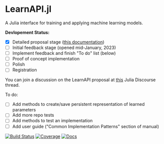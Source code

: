 # LearnAPI.jl

A Julia interface for training and applying machine learning models. 


**Devlopement Status:**

- [X] Detailed proposal stage ([this
      documentation](https://juliaai.github.io/LearnAPI.jl/dev/))
- [ ] Initial feedback stage (opened mid-January, 2023)
- [ ] Implement feedback and finish "To do" list (below)
- [ ] Proof of concept implementation
- [ ] Polish
- [ ] Registration

You can join a discussion on the LearnAPI proposal at [this](https://discourse.julialang.org/t/mlj-for-xgboost-extracting-feature-gain/93518/1) Julia Discourse thread.

To do:

- [ ] Add methods to create/save persistent representation of learned parameters
- [ ] Add more repo tests
- [ ] Add methods to test an implementation
- [ ] Add user guide ("Common Implementation Patterns" section of manual)

[![Build Status](https://github.com/JuliaAI/LearnAPI.jl/workflows/CI/badge.svg)](https://github.com/JuliaAI/LearnAPI.jl/actions)
[![Coverage](https://codecov.io/gh/JuliaAI/LearnAPI.jl/branch/master/graph/badge.svg)](https://codecov.io/github/JuliaAI/LearnAPI.jl?branch=master)
[![Docs](https://img.shields.io/badge/docs-dev-blue.svg)](https://juliaai.github.io/LearnAPI.jl/dev/)

